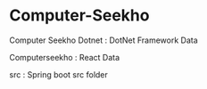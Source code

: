 # Computer-Seekho

Computer Seekho Dotnet : DotNet Framework Data

Computerseekho : React Data

src : Spring boot src folder
